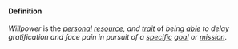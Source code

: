#### Definition

*Willpower* is the *[personal](https://github.com/gcassel/Modular-Organizing-Terminology/blob/master/terms/personal.md) [resource](https://github.com/gcassel/Modular-Organizing-Terminology/blob/master/terms/resource.md), and [trait](https://github.com/gcassel/Modular-Organizing-Terminology/blob/master/terms/trait.md)* of *being [able](https://github.com/gcassel/Modular-Organizing-Terminology/blob/master/terms/ability.md) to delay gratification and face pain in pursuit of a [specific](https://github.com/gcassel/Modular-Organizing-Terminology/blob/master/terms/specific.md) [goal](https://github.com/gcassel/Modular-Organizing-Terminology/blob/master/terms/goal.md) or [mission](https://github.com/gcassel/Modular-Organizing-Terminology/blob/master/terms/mission.md).*
